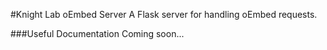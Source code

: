 #Knight Lab oEmbed Server
A Flask server for handling oEmbed requests.

###Useful Documentation
Coming soon...
